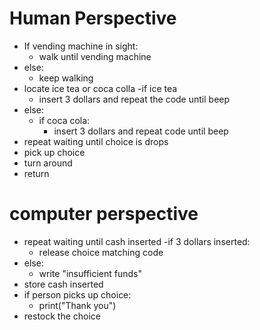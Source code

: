 # Human Perspective
- If vending machine in sight:
  - walk until vending machine
- else:
  - keep walking
- locate ice tea or coca colla
-if ice tea
  - insert 3 dollars and repeat the code until beep
- else:
  - if coca cola:
    - insert 3 dollars and repeat code until beep
- repeat waiting until choice is drops
- pick up choice 
- turn around
- return

# computer perspective
- repeat waiting until cash inserted
-if 3 dollars inserted:
  - release choice matching code
- else:
  - write "insufficient funds"
- store cash inserted
- if person picks up choice:
  - print("Thank you")
- restock the choice

